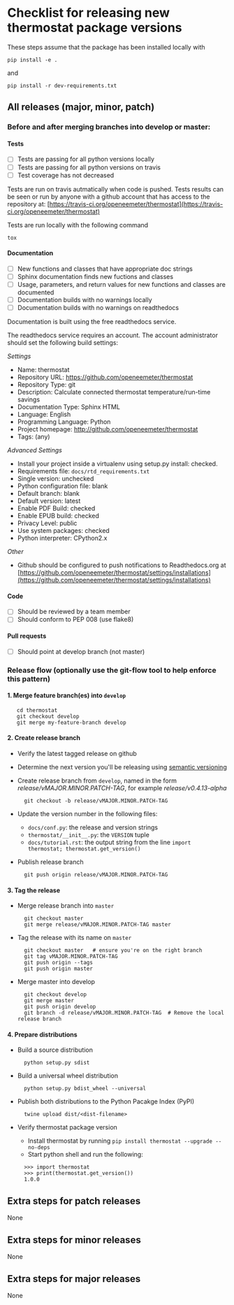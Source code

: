 # Checklist for releasing new thermostat package versions

These steps assume that the package has been installed locally with

`pip install -e .`

and

`pip install -r dev-requirements.txt`

## All releases (major, minor, patch)

### Before and after merging branches into develop or master:

#### Tests

- [ ] Tests are passing for all python versions locally
- [ ] Tests are passing for all python versions on travis
- [ ] Test coverage has not decreased

Tests are run on travis autmatically when code is pushed. Tests results can
be seen or run by anyone with a github account that has access to the
repository at:
[https://travis-ci.org/openeemeter/thermostat](https://travis-ci.org/openeemeter/thermostat)

Tests are run locally with the following command

`tox`

#### Documentation

- [ ] New functions and classes that have appropriate doc strings
- [ ] Sphinx documentation finds new fuctions and classes
- [ ] Usage, parameters, and return values for new functions and classes are documented
- [ ] Documentation builds with no warnings locally
- [ ] Documentation builds with no warnings on readthedocs

Documentation is built using the free readthedocs service.

The readthedocs service requires an account. The account administrator should
set the following build settings:

*Settings*

- Name: thermostat
- Repository URL: https://github.com/openeemeter/thermostat
- Repository Type: git
- Description: Calculate connected thermostat temperature/run-time savings
- Documentation Type: Sphinx HTML
- Language: English
- Programming Language: Python
- Project homepage: http://github.com/openeemeter/thermostat
- Tags: (any)

*Advanced Settings*

- Install your project inside a virtualenv using setup.py install: checked.
- Requirements file: `docs/rtd_requirements.txt`
- Single version: unchecked
- Python configuration file: blank
- Default branch: blank
- Default version: latest
- Enable PDF Build: checked
- Enable EPUB build: checked
- Privacy Level: public
- Use system packages: checked
- Python interpreter: CPython2.x

*Other*
- Github should be configured to push notifications to Readthedocs.org at
  [https://github.com/openeemeter/thermostat/settings/installations](https://github.com/openeemeter/thermostat/settings/installations)

#### Code

- [ ] Should be reviewed by a team member
- [ ] Should conform to PEP 008 (use flake8)

#### Pull requests

- [ ] Should point at develop branch (not master)

### Release flow (optionally use the git-flow tool to help enforce this pattern)

#### 1. Merge feature branch(es) into `develop`
```
   cd thermostat
   git checkout develop
   git merge my-feature-branch develop
```

#### 2. Create release branch
* Verify the latest tagged release on github
* Determine the next version you'll be releasing using [semantic versioning](http://semver.org/)
* Create release branch from `develop`, named in the form _release/vMAJOR.MINOR.PATCH-TAG_, for example _release/v0.4.13-alpha_

  ```
    git checkout -b release/vMAJOR.MINOR.PATCH-TAG
  ```

* Update the version number in the following files:
  * `docs/conf.py`: the release and version strings
  * `thermostat/__init__.py`: the `VERSION` tuple
  * `docs/tutorial.rst`: the output string from the line `import thermostat; thermostat.get_version()`
* Publish release branch
  ```
    git push origin release/vMAJOR.MINOR.PATCH-TAG
  ```

#### 3. Tag the release
* Merge release branch into `master`

  ```
    git checkout master
    git merge release/vMAJOR.MINOR.PATCH-TAG master
  ```

* Tag the release with its name on `master`

  ```
    git checkout master   # ensure you're on the right branch
    git tag vMAJOR.MINOR.PATCH-TAG
    git push origin --tags
    git push origin master
  ```

* Merge master into develop

  ```
    git checkout develop
    git merge master
    git push origin develop
    git branch -d release/vMAJOR.MINOR.PATCH-TAG  # Remove the local release branch
  ```

#### 4. Prepare distributions
* Build a source distribution

  ```
    python setup.py sdist
  ```
* Build a universal wheel distribution

  ```
    python setup.py bdist_wheel --universal
  ```
* Publish both distributions to the Python Pacakge Index (PyPI)

  ```
    twine upload dist/<dist-filename>
  ```
* Verify thermostat package version
  * Install thermostat by running `pip install thermostat --upgrade --no-deps`
  * Start python shell and run the following:

  ```
    >>> import thermostat
    >>> print(thermostat.get_version())
    1.0.0
  ```


## Extra steps for patch releases

None

## Extra steps for minor releases

None

## Extra steps for major releases

None
